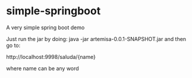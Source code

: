 # simple-springboot
A very simple spring boot demo

Just run the jar by doing:
java -jar artemisa-0.0.1-SNAPSHOT.jar
and then go to:

http://localhost:9998/saluda/{name}

where name can be any word